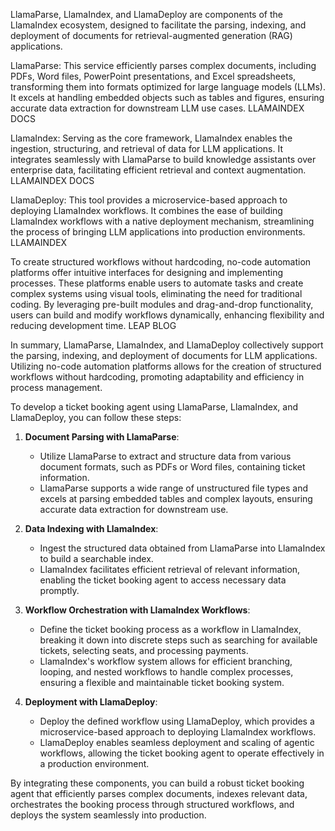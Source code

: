 LlamaParse, LlamaIndex, and LlamaDeploy are components of the LlamaIndex ecosystem, designed to facilitate the parsing, indexing, and deployment of documents for retrieval-augmented generation (RAG) applications.

LlamaParse: This service efficiently parses complex documents, including PDFs, Word files, PowerPoint presentations, and Excel spreadsheets, transforming them into formats optimized for large language models (LLMs). It excels at handling embedded objects such as tables and figures, ensuring accurate data extraction for downstream LLM use cases. 
LLAMAINDEX DOCS

LlamaIndex: Serving as the core framework, LlamaIndex enables the ingestion, structuring, and retrieval of data for LLM applications. It integrates seamlessly with LlamaParse to build knowledge assistants over enterprise data, facilitating efficient retrieval and context augmentation. 
LLAMAINDEX DOCS

LlamaDeploy: This tool provides a microservice-based approach to deploying LlamaIndex workflows. It combines the ease of building LlamaIndex workflows with a native deployment mechanism, streamlining the process of bringing LLM applications into production environments. 
LLAMAINDEX

To create structured workflows without hardcoding, no-code automation platforms offer intuitive interfaces for designing and implementing processes. These platforms enable users to automate tasks and create complex systems using visual tools, eliminating the need for traditional coding. By leveraging pre-built modules and drag-and-drop functionality, users can build and modify workflows dynamically, enhancing flexibility and reducing development time. 
LEAP BLOG

In summary, LlamaParse, LlamaIndex, and LlamaDeploy collectively support the parsing, indexing, and deployment of documents for LLM applications. Utilizing no-code automation platforms allows for the creation of structured workflows without hardcoding, promoting adaptability and efficiency in process management.

To develop a ticket booking agent using LlamaParse, LlamaIndex, and LlamaDeploy, you can follow these steps:

1. **Document Parsing with LlamaParse**:
   - Utilize LlamaParse to extract and structure data from various document formats, such as PDFs or Word files, containing ticket information.
   - LlamaParse supports a wide range of unstructured file types and excels at parsing embedded tables and complex layouts, ensuring accurate data extraction for downstream use. 

2. **Data Indexing with LlamaIndex**:
   - Ingest the structured data obtained from LlamaParse into LlamaIndex to build a searchable index.
   - LlamaIndex facilitates efficient retrieval of relevant information, enabling the ticket booking agent to access necessary data promptly. 

3. **Workflow Orchestration with LlamaIndex Workflows**:
   - Define the ticket booking process as a workflow in LlamaIndex, breaking it down into discrete steps such as searching for available tickets, selecting seats, and processing payments.
   - LlamaIndex's workflow system allows for efficient branching, looping, and nested workflows to handle complex processes, ensuring a flexible and maintainable ticket booking system. 

4. **Deployment with LlamaDeploy**:
   - Deploy the defined workflow using LlamaDeploy, which provides a microservice-based approach to deploying LlamaIndex workflows.
   - LlamaDeploy enables seamless deployment and scaling of agentic workflows, allowing the ticket booking agent to operate effectively in a production environment. 

By integrating these components, you can build a robust ticket booking agent that efficiently parses complex documents, indexes relevant data, orchestrates the booking process through structured workflows, and deploys the system seamlessly into production. 
